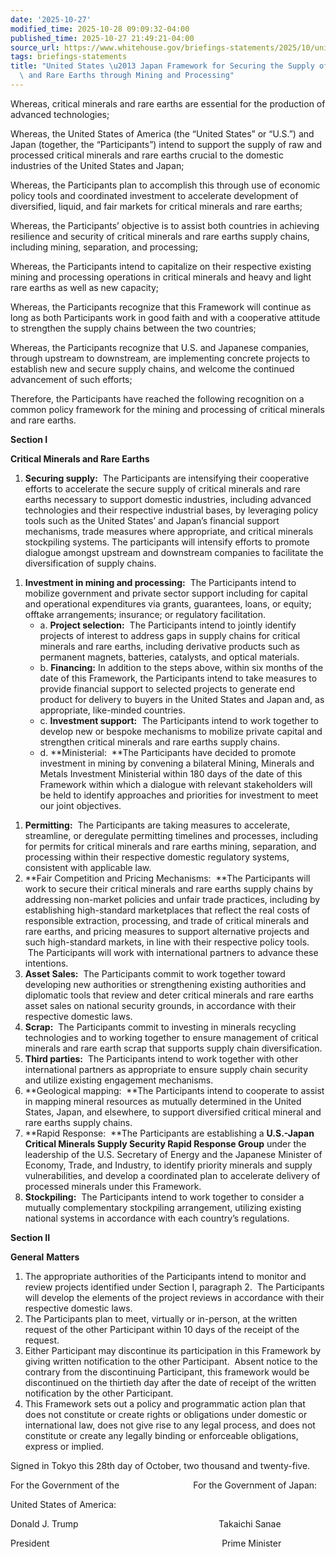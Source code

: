 ```yaml
---
date: '2025-10-27'
modified_time: 2025-10-28 09:09:32-04:00
published_time: 2025-10-27 21:49:21-04:00
source_url: https://www.whitehouse.gov/briefings-statements/2025/10/united-states-japan-framework-for-securing-the-supply-of-critical-minerals-and-rare-earths-through-mining-and-processing/
tags: briefings-statements
title: "United States \u2013 Japan Framework for Securing the Supply of Critical Minerals\
  \ and Rare Earths through Mining and Processing"
---
```

 
Whereas, critical minerals and rare earths are essential for the
production of advanced technologies;

Whereas, the United States of America (the “United States” or “U.S.”)
and Japan (together, the “Participants”) intend to support the supply of
raw and processed critical minerals and rare earths crucial to the
domestic industries of the United States and Japan;

Whereas, the Participants plan to accomplish this through use of
economic policy tools and coordinated investment to accelerate
development of diversified, liquid, and fair markets for critical
minerals and rare earths;

Whereas, the Participants’ objective is to assist both countries in
achieving resilience and security of critical minerals and rare earths
supply chains, including mining, separation, and processing;

Whereas, the Participants intend to capitalize on their respective
existing mining and processing operations in critical minerals and heavy
and light rare earths as well as new capacity;

Whereas, the Participants recognize that this Framework will continue as
long as both Participants work in good faith and with a cooperative
attitude to strengthen the supply chains between the two countries;

Whereas, the Participants recognize that U.S. and Japanese companies,
through upstream to downstream, are implementing concrete projects to
establish new and secure supply chains, and welcome the continued
advancement of such efforts;

Therefore, the Participants have reached the following recognition on a
common policy framework for the mining and processing of critical
minerals and rare earths.

**Section I**

**Critical Minerals and Rare Earths**

1.  **Securing supply:**  The Participants are intensifying their
    cooperative efforts to accelerate the secure supply of critical
    minerals and rare earths necessary to support domestic industries,
    including advanced technologies and their respective industrial
    bases, by leveraging policy tools such as the United States’ and
    Japan’s financial support mechanisms, trade measures where
    appropriate, and critical minerals stockpiling systems. The
    participants will intensify efforts to promote dialogue amongst
    upstream and downstream companies to facilitate the diversification
    of supply chains.

<!-- -->

1.  **Investment in mining and processing:**  The Participants intend to
    mobilize government and private sector support including for capital
    and operational expenditures via grants, guarantees, loans, or
    equity; offtake arrangements; insurance; or regulatory facilitation.
    -   a\. **Project selection:**  The Participants intend to jointly
        identify projects of interest to address gaps in supply chains
        for critical minerals and rare earths, including derivative
        products such as permanent magnets, batteries, catalysts, and
        optical materials.
    -   b\. **Financing:** In addition to the steps above, within six
        months of the date of this Framework, the Participants intend to
        take measures to provide financial support to selected projects
        to generate end product for delivery to buyers in the
        United States and Japan and, as appropriate, like-minded
        countries.
    -   c\. **Investment support:**  The Participants intend to work
        together to develop new or bespoke mechanisms to mobilize
        private capital and strengthen critical minerals and rare earths
        supply chains.
    -   d\. **Ministerial:  **The Participants have decided to promote
        investment in mining by convening a bilateral Mining, Minerals
        and Metals Investment Ministerial within 180 days of the date of
        this Framework within which a dialogue with relevant
        stakeholders will be held to identify approaches and priorities
        for investment to meet our joint objectives.

<!-- -->

1.  **Permitting:**  The Participants are taking measures to accelerate,
    streamline, or deregulate permitting timelines and processes,
    including for permits for critical minerals and rare earths mining,
    separation, and processing within their respective domestic
    regulatory systems, consistent with applicable law.
2.  **Fair Competition and Pricing Mechanisms:  **The Participants will
    work to secure their critical minerals and rare earths supply chains
    by addressing non-market policies and unfair trade practices,
    including by establishing high-standard marketplaces that reflect
    the real costs of responsible extraction, processing, and trade of
    critical minerals and rare earths, and pricing measures to support
    alternative projects and such high-standard markets, in line with
    their respective policy tools.  The Participants will work with
    international partners to advance these intentions.
3.  **Asset Sales:**  The Participants commit to work together toward
    developing new authorities or strengthening existing authorities and
    diplomatic tools that review and deter critical minerals and rare
    earths asset sales on national security grounds, in accordance with
    their respective domestic laws.
4.  **Scrap:**  The Participants commit to investing in minerals
    recycling technologies and to working together to ensure management
    of critical minerals and rare earth scrap that supports supply chain
    diversification.
5.  **Third parties:**  The Participants intend to work together with
    other international partners as appropriate to ensure supply chain
    security and utilize existing engagement mechanisms.
6.  **Geological mapping:  **The Participants intend to cooperate to
    assist in mapping mineral resources as mutually determined in the
    United States, Japan, and elsewhere, to support diversified critical
    mineral and rare earths supply chains.
7.  **Rapid Response:  **The Participants are establishing a
    **U.S.-Japan Critical Minerals Supply Security Rapid Response
    Group** under the leadership of the U.S. Secretary of Energy and the
    Japanese Minister of Economy, Trade, and Industry, to identify
    priority minerals and supply vulnerabilities, and develop a
    coordinated plan to accelerate delivery of processed minerals under
    this Framework.
8.  **Stockpiling:**  The Participants intend to work together to
    consider a mutually complementary stockpiling arrangement, utilizing
    existing national systems in accordance with each country’s
    regulations.

**Section II**

**General** **Matters**

1.  The appropriate authorities of the Participants intend to monitor
    and review projects identified under Section I, paragraph 2.  The
    Participants will develop the elements of the project reviews in
    accordance with their respective domestic laws.
2.  The Participants plan to meet, virtually or in-person, at the
    written request of the other Participant within 10 days of the
    receipt of the request.
3.  Either Participant may discontinue its participation in this
    Framework by giving written notification to the other Participant.
     Absent notice to the contrary from the discontinuing Participant,
    this framework would be discontinued on the thirtieth day after the
    date of receipt of the written notification by the other
    Participant.
4.  This Framework sets out a policy and programmatic action plan that
    does not constitute or create rights or obligations under domestic
    or international law, does not give rise to any legal process, and
    does not constitute or create any legally binding or enforceable
    obligations, express or implied.

Signed in Tokyo this 28th day of October, two thousand and twenty-five.

For the Government of the                              For the
Government of Japan:

United States of America:

Donald J. Trump                                                        
Takaichi Sanae

President                                                        
             Prime Minister
